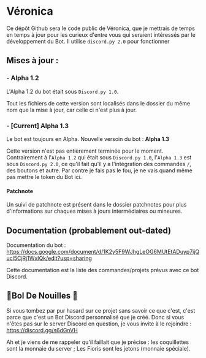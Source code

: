 # Véronica
Ce dépôt Github sera le code public de Véronica, que je mettrais de temps en temps à jour pour les curieux d'entre vous qui seraient intéressés par le développement du Bot. Il utilise `discord.py 2.0` pour fonctionner
## Mises à jour :
### - Alpha 1.2
L'Alpha 1.2 du bot était sous `Discord.py 1.0`.

Tout les fichiers de cette version sont localisés dans le dossier du même nom que la mise à jour, car celle ci n'est plus à jour.
### - [Current] Alpha 1.3
Le bot est toujours en Alpha. Nouvelle versoin du bot : **Alpha 1.3**

Cette version n'est pas entièrement terminée pour le moment. Contrairement à l'`Alpha 1.2` qui était sous `Discord.py 1.0`, l'`Alpha 1.3` est sous `Discord.py 2.0`, ce qu'il fait qu'il y a l'intégration des commandes `/`, des boutons et autre.
Par contre je fais pas le fou, je ne vais quand même pas mettre le token du Bot ici.

#### Patchnote
Un suivi de patchnote est présent dans le dossier patchnotes pour plus d'informations sur chaques mises à jours intermédiaires ou mineures.

## Documentation (probablement out-dated)
Documentation du bot : https://docs.google.com/document/d/1K2y5F9WJhgLeOG6MUtEtADuyp7ijQucl5CjRj1WxIQk/edit?usp=sharing

Cette documentation est la liste des commandes/projets prévus avec ce bot Discord.
## 🍜Bol De Nouilles 🍲
Si vous tombez par pur hasard sur ce projet sans savoir ce que c'est, c'est parce que c'est un Bot Discord personnalisé que je créé. Donc si vous n'êtes pas sur le server Discord en question, je vous invite à le rejoindre : https://discord.gg/s6dGnVH

Ah et je viens de me rappeler qu'il faillait que je précise : les coquillettes sont la monnaie du server ; Les Fioris sont les jetons (monnaie spéciale).